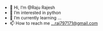 - 👋 Hi, I’m @Raju Rajesh
- 👀 I’m interested in python
- 🌱 I’m currently learning ...
- 📫 How to reach me ...raj797171@gmail.com

<!---
Rajeshking01/Rajeshking01 is a ✨ special ✨ repository because its `README.md` (this file) appears on your GitHub profile.
You can click the Preview link to take a look at your changes.
--->
